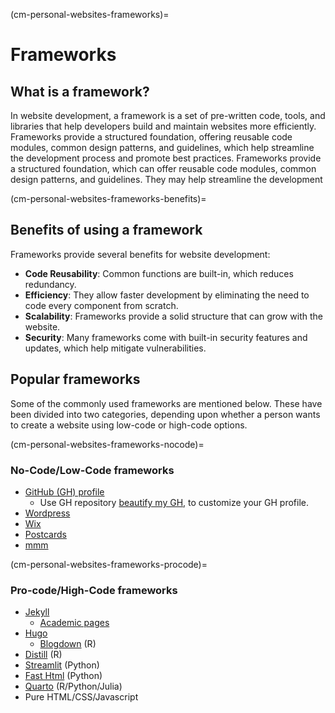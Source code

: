 (cm-personal-websites-frameworks)=

# Frameworks

## What is a framework?

In website development, a framework is a set of pre-written code, tools, and libraries that help developers build and maintain websites more efficiently.
Frameworks provide a structured foundation, offering reusable code modules, common design patterns, and guidelines, which help streamline the development process and promote best practices.
Frameworks provide a structured foundation, which can offer reusable code modules,
common design patterns, and guidelines. They may help streamline the development

(cm-personal-websites-frameworks-benefits)=

## Benefits of using a framework

Frameworks provide several benefits for website development:

* **Code Reusability**: Common functions are built-in, which reduces redundancy.
* **Efficiency**: They allow faster development by eliminating the need to code every component from scratch.
* **Scalability**: Frameworks provide a solid structure that can grow with the website.
* **Security**: Many frameworks come with built-in security features and updates, which help mitigate vulnerabilities.

## Popular frameworks

Some of the commonly used frameworks are mentioned below.
These have been divided into two categories, depending upon whether a person wants to create a website using low-code or high-code options.

(cm-personal-websites-frameworks-nocode)=

### No-Code/Low-Code frameworks

* [GitHub (GH) profile](https://docs.github.com/en/account-and-profile/setting-up-and-managing-your-github-profile/customizing-your-profile/about-your-profile)
  * Use GH repository [beautify my GH](<https://github.com/rzashakeri/beautify-github-profile>), to customize your GH profile.
* [Wordpress](https://wordpress.com/support/five-step-website-setup/)
* [Wix](https://www.wix.com/)
* [Postcards](https://github.com/seankross/postcards)
* [mmm](https://mmm.page/)

(cm-personal-websites-frameworks-procode)=

### Pro-code/High-Code frameworks

* [Jekyll](https://jekyllrb.com/)
  * [Academic pages](https://github.com/academicpages/academicpages.github.io)
* [Hugo](https://gohugo.io/)
  * [Blogdown](https://bookdown.org/yihui/blogdown/) (R)
* [Distill](https://rstudio.github.io/distill/) (R)
* [Streamlit](https://streamlit.io/) (Python)
* [Fast Html](https://fastht.ml/) (Python)
* [Quarto](https://quarto.org/docs/gallery/#websites) (R/Python/Julia)
* Pure HTML/CSS/Javascript
